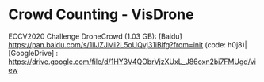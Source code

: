 # Crowd Counting - VisDrone
ECCV2020 Challenge DroneCrowd (1.03 GB): [Baidu] https://pan.baidu.com/s/1llJZJMi2L5oUQvj31iBlfg?from=init (code: h0j8)| [GoogleDrive] : https://drive.google.com/file/d/1HY3V4QObrVjzXUxL_J86oxn2bi7FMUgd/view
